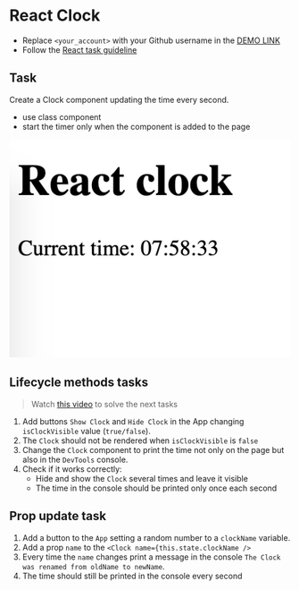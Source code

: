 # React Clock
- Replace `<your_account>` with your Github username in the
 [DEMO LINK](https://<your_account>.github.io/react_clock/)
- Follow the [React task guideline](https://github.com/mate-academy/react_task-guideline#react-tasks-guideline)

## Task
Create a Clock component updating the time every second.
- use class component
- start the timer only when the component is added to the page

![demo](./screenshot.png)

## Lifecycle methods tasks
> Watch [this video](https://youtu.be/87RkHpYMDXI) to solve the next tasks

1. Add buttons `Show Clock` and `Hide Clock` in the App changing `isClockVisible` value (`true/false`).
1. The `Clock` should not be rendered when `isClockVisible` is `false`
1. Change the `Clock` component to print the time not only on the page but also in the `DevTools` console.
1. Check if it works correctly:
    - Hide and show the `Clock` several times and leave it visible
    - The time in the console should be printed only once each second

## Prop update task
1. Add a button to the `App` setting a random number to a `clockName` variable.
1. Add a prop `name` to the `<Clock name={this.state.clockName />`
1. Every time the `name` changes print a message in the console `The Clock was renamed from oldName to newName`.
1. The time should still be printed in the console every second
